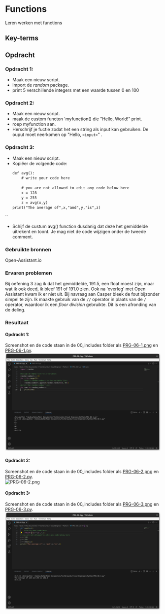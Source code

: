 # Functions
Leren werken met functions

## Key-terms


## Opdracht
### Opdracht 1:
- Maak een nieuw script.
- import de *random* package.
- print 5 verschillende integers met een waarde tussen 0 en 100

### Opdracht 2:
- Maak een nieuw script.
- maak de custom functon 'myfunction() die "Hello, World!" print.
- roep myfunction aan.
- Herschrijf je fuctie zodat het een string als input kan gebruiken. De ouput moet neerkomen op "Hello, `<input>`" .

### Opdracht 3:
- Maak een nieuw script.
- Kopiëer de volgende code:  
	```
	def avg():
		# write your code here
		
		# you are not allowed to edit any code below here
		x = 128
		y = 255
		z = avg(x,y)
	print("The average of",x,"and",y,"is",z)
``
- Schijf de custum avg() function dusdanig dat deze het gemiddelde uitrekent en toont. Je mag niet de code wijzigen onder de tweede comment.


### Gebruikte bronnen
Open-Assistant.io

### Ervaren problemen
Bij oefening 3 zag ik dat het gemiddelde, 191.5, een float moest zijn, maar wat ik ook deed, ik bleef 191 of 191.0 zien. Ook na 'overleg' met Open Assistant kwam ik er niet uit. Bij navraag aan Casper bleek de fout bijzonder simpel te zijn. Ik maakte gebruik van de `//` operator in plaats van de `/` operator, waardoor ik een *floor division* gebruikte. Dit is een afronding van de deling.

### Resultaat
#### Opdracht 1:
Screenshot en de code staan in de 00_includes folder als [PRG-06-1.png](/00_includes/PRG-06-1.png) en [PRG-06-1.py](/00_includes/PRG-06-1.py).  
![PRG-06-1.png](/00_includes/PRG-06-1.png)  

#### Opdracht 2:
Screenshot en de code staan in de 00_includes folder als [PRG-06-2.png](/00_includes/PRG-06-2.png) en [PRG-06-2.py](/00_includes/PRG-06-2.py).  
![PRG-06-2.png](/00_includes/PRG-06-2png)  

#### Opdracht 3:
Screenshot en de code staan in de 00_includes folder als [PRG-06-3.png](/00_includes/PRG-06-3.png) en [PRG-06-3.py](/00_includes/PRG-06-3.py).  
![PRG-06-3.png](/00_includes/PRG-06-3.png)  
